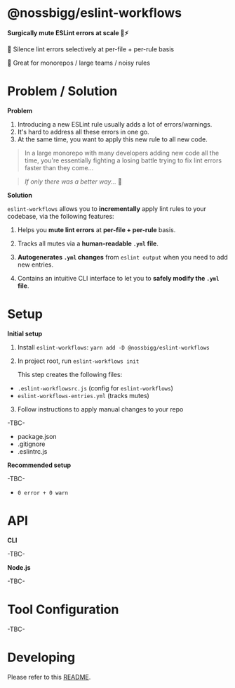 # @nossbigg/eslint-workflows

**Surgically mute ESLint errors at scale 🤫⚡️**

🔪 Silence lint errors selectively at per-file + per-rule basis

💪 Great for monorepos / large teams / noisy rules

# Problem / Solution

**Problem**

1. Introducing a new ESLint rule usually adds a lot of errors/warnings.
2. It's hard to address all these errors in one go.
3. At the same time, you want to apply this new rule to all new code.

> In a large monorepo with many developers adding new code all the time, you're essentially fighting a losing battle trying to fix lint errors faster than they come...

> _If only there was a better way..._ 🤔

**Solution**

`eslint-workflows` allows you to **incrementally** apply lint rules to your codebase, via the following features:

1. Helps you **mute lint errors** at **per-file + per-rule** basis.

2. Tracks all mutes via a **human-readable `.yml` file**.

3. **Autogenerates `.yml` changes** from `eslint output` when you need to add new entries.

4. Contains an intuitive CLI interface to let you to **safely modify the `.yml` file**.

# Setup

**Initial setup**

1.  Install `eslint-workflows`: `yarn add -D @nossbigg/eslint-workflows`
2.  In project root, run `eslint-workflows init`

    This step creates the following files:

- `.eslint-workflowsrc.js` (config for `eslint-workflows`)
- `eslint-workflows-entries.yml` (tracks mutes)

3. Follow instructions to apply manual changes to your repo

-TBC-

- package.json
- .gitignore
- .eslintrc.js

**Recommended setup**

-TBC-

- `0 error + 0 warn`

# API

**CLI**

-TBC-

**Node.js**

-TBC-

# Tool Configuration

-TBC-

# Developing

Please refer to this [README](./packages/eslint-workflows/README.md).
